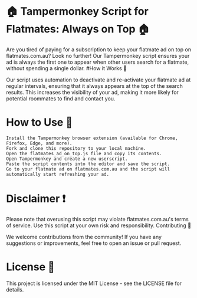 # 🏠 Tampermonkey Script for Flatmates: Always on Top 🏠

Are you tired of paying for a subscription to keep your flatmate ad on top on flatmates.com.au? Look no further! Our Tampermonkey script ensures your ad is always the first one to appear when other users search for a flatmate, without spending a single dollar.
#How it Works 🤖

Our script uses automation to deactivate and re-activate your flatmate ad at regular intervals, ensuring that it always appears at the top of the search results. This increases the visibility of your ad, making it more likely for potential roommates to find and contact you.
# How to Use 📝

    Install the Tampermonkey browser extension (available for Chrome, Firefox, Edge, and more).
    Fork and clone this repository to your local machine.
    Open the flatmates_ad_on_top.js file and copy its contents.
    Open Tampermonkey and create a new userscript.
    Paste the script contents into the editor and save the script.
    Go to your flatmate ad on flatmates.com.au and the script will automatically start refreshing your ad.

# Disclaimer ❗️

Please note that overusing this script may violate flatmates.com.au's terms of service. Use this script at your own risk and responsibility.
Contributing 🤝

We welcome contributions from the community! If you have any suggestions or improvements, feel free to open an issue or pull request.
# License 🔖

This project is licensed under the MIT License - see the LICENSE file for details.
